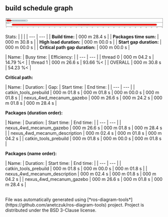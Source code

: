 <!--
File was automatically generated using 'ros-diagram-tools' project.
Project is distributed under the BSD 3-Clause license.
-->

## build schedule graph


[![missing image](schedule.svg "missing image")](schedule.svg)


Stats:
|  |  |
| --- | --- |
| **Build time:** | 000 m 28.4 s |
| **Packages time sum:** | 000 m 30.8 s |
| **High load duration:** | 000 m 00.0 s |
| **Start gap duration:** | 000 m 00.0 s |
| **Critical path gap duration:** | 000 m 00.0 s |


| Name: | Busy time: | Efficiency: |
| --- | --- |
| thread 0 | 000 m 04.2 s | 14.79 %< |
| thread 1 | 000 m 26.6 s | 93.66 %< |
| OVERALL | 000 m 30.8 s | 54.23 %< |


**Critical path:**

| Name: | Duration: | Gap: | Start time: | End time: |
| --- | --- |
| catkin_tools_prebuild | 000 m 01.8 s | 000 m 01.8 s | 000 m 00.0 s | 000 m 01.8 s |
| nexus_4wd_mecanum_gazebo | 000 m 26.6 s | 000 m 24.2 s | 000 m 01.8 s | 000 m 28.4 s |


**Packages (duration order):**

| Name: | Duration: | Start time: | End time: |
| --- | --- |
| nexus_4wd_mecanum_gazebo | 000 m 26.6 s | 000 m 01.8 s | 000 m 28.4 s |
| nexus_4wd_mecanum_description | 000 m 02.4 s | 000 m 01.8 s | 000 m 04.2 s |
| catkin_tools_prebuild | 000 m 01.8 s | 000 m 00.0 s | 000 m 01.8 s |


**Packages (name order):**

| Name: | Duration: | Start time: | End time: |
| --- | --- |
| catkin_tools_prebuild | 000 m 01.8 s | 000 m 00.0 s | 000 m 01.8 s |
| nexus_4wd_mecanum_description | 000 m 02.4 s | 000 m 01.8 s | 000 m 04.2 s |
| nexus_4wd_mecanum_gazebo | 000 m 26.6 s | 000 m 01.8 s | 000 m 28.4 s |


</br>
File was automatically generated using [*ros-diagram-tools*](https://github.com/anetczuk/ros-diagram-tools) project.
Project is distributed under the BSD 3-Clause license.
